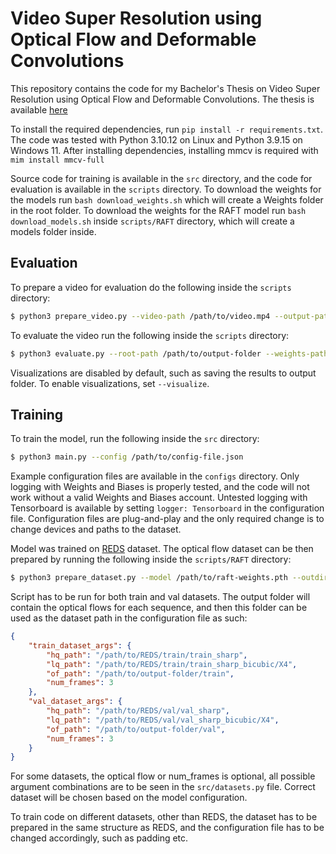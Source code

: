 # Video Super Resolution using Optical Flow and Deformable Convolutions

This repository contains the code for my Bachelor's Thesis on Video Super Resolution using Optical Flow and Deformable Convolutions. The thesis is available [here](https://www.vut.cz/www_base/zav_prace_soubor_verejne.php?file_id=266148)

To install the required dependencies, run `pip install -r requirements.txt`. The code was tested with Python 3.10.12 on Linux and Python 3.9.15 on Windows 11. After installing dependencies, installing mmcv is required with `mim install mmcv-full`

Source code for training is available in the `src` directory, and the code for evaluation is available in the `scripts` directory. To download the weights for the models run `bash download_weights.sh` which will create a Weights folder in the root folder. To download the weights for the RAFT model run `bash download_models.sh` inside `scripts/RAFT` directory, which will create a models folder inside.

## Evaluation

To prepare a video for evaluation do the following inside the `scripts` directory:

```bash
$ python3 prepare_video.py --video-path /path/to/video.mp4 --output-path /path/to/output-folder --raft-weights /path/to/raft-weights.pth
```

To evaluate the video run the following inside the `scripts` directory:

```bash
$ python3 evaluate.py --root-path /path/to/output-folder --weights-path /path/to/weights.ckpt --output-path /path/to/output-folder
```

Visualizations are disabled by default, such as saving the results to output folder. To enable visualizations, set `--visualize`.


## Training

To train the model, run the following inside the `src` directory:

```bash
$ python3 main.py --config /path/to/config-file.json
```

Example configuration files are available in the `configs` directory. Only logging with Weights and Biases is properly tested, and the code will not work without a valid Weights and Biases account. Untested logging with Tensorboard is available by setting `logger: Tensorboard` in the configuration file. Configuration files are plug-and-play and the only required change is to change devices and paths to the dataset.

Model was trained on [REDS](https://seungjunnah.github.io/Datasets/reds.html) dataset. The optical flow dataset can be then prepared by running the following inside the `scripts/RAFT` directory:

```bash
$ python3 prepare_dataset.py --model /path/to/raft-weights.pth --outdir /path/to/output-folder/{val,train} --dataset-path /path/to/REDS/{val,train}
```

Script has to be run for both train and val datasets. The output folder will contain the optical flows for each sequence, and then this folder can be used as the dataset path in the configuration file as such:
    
```json
{
    "train_dataset_args": {
        "hq_path": "/path/to/REDS/train/train_sharp",
        "lq_path": "/path/to/REDS/train/train_sharp_bicubic/X4",
        "of_path": "/path/to/output-folder/train",
        "num_frames": 3
    },
    "val_dataset_args": {
        "hq_path": "/path/to/REDS/val/val_sharp",
        "lq_path": "/path/to/REDS/val/val_sharp_bicubic/X4",
        "of_path": "/path/to/output-folder/val",
        "num_frames": 3
    }
}
```

For some datasets, the optical flow or num_frames is optional, all possible argument combinations are to be seen in the `src/datasets.py` file. Correct dataset will be chosen based on the model configuration.

To train code on different datasets, other than REDS, the dataset has to be prepared in the same structure as REDS, and the configuration file has to be changed accordingly, such as padding etc.
